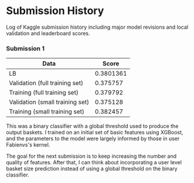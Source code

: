 # Submission History

Log of Kaggle submission history including major model revisions and local validation and leaderboard scores.

### Submission 1 
| Data | Score |
| --- | --- |
| LB | 0.3801361 |
| Validation (full training set) | 0.375757 |
| Training (full training set) | 0.379792 |
| Validation (small training set) | 0.375128 |
| Training (small training set) | 0.382457 |

This was a binary classifier with a global threshold used to produce the output baskets. I trained on an initial set of basic features using XGBoost, and the parameters to the model were largely informed by those in user Fabienvs's kernel.

The goal for the next submission is to keep increasing the number and quality of features. After that, I can think about incorporating a user level basket size prediction instead of using a global threshold on the binary classifier.
